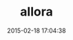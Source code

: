 ---
layout: post
title:  "allora"
repo:   "flippa/allora"
date:   2015-02-18 17:04:38
gemurl: https://github.com/flippa/allora
---